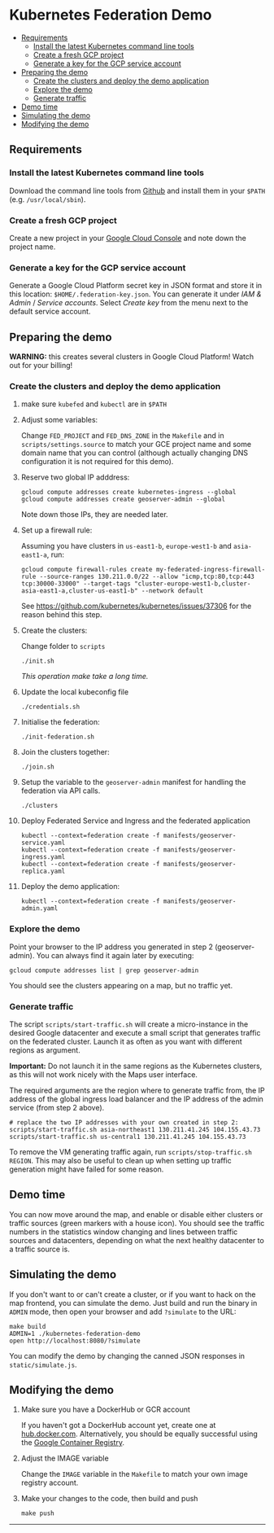 # Kubernetes Federation Demo

* [Requirements](#requirements)
    * [Install the latest Kubernetes command line tools](#install-the-latest-kubernetes-command-line-tools)
    * [Create a fresh GCP project](#create-a-fresh-gcp-project)
    * [Generate a key for the GCP service account](#generate-a-key-for-the-gcp-service-account)
* [Preparing the demo](#preparing-the-demo)
    * [Create the clusters and deploy the demo application](#create-the-clusters-and-deploy-the-demo-application)
    * [Explore the demo](#explore-the-demo)
    * [Generate traffic](#generate-traffic)
* [Demo time](#demo-time)
* [Simulating the demo](#simulating-the-demo)
* [Modifying the demo](#modifying-the-demo)


## Requirements

### Install the latest Kubernetes command line tools

Download the command line tools from [Github](https://github.com/kubernetes/kubernetes/blob/master/CHANGELOG.md#client-binaries) and 
install them in your `$PATH` (e.g. `/usr/local/sbin`).

### Create a fresh GCP project

Create a new project in your [Google Cloud Console](https://console.cloud.google.com/) and note down the project name.

### Generate a key for the GCP service account

Generate a Google Cloud Platform secret key in JSON format and store it in this location: `$HOME/.federation-key.json`.
You can generate it under *IAM & Admin* / *Service accounts*. Select *Create key* from the menu next to the default service account.

## Preparing the demo

**WARNING:** this creates several clusters in Google Cloud Platform! Watch out for your billing!

### Create the clusters and deploy the demo application

1. make sure `kubefed` and `kubectl` are in `$PATH`

2. Adjust some variables:

    Change `FED_PROJECT` and `FED_DNS_ZONE` in the `Makefile` and in `scripts/settings.source` to match your GCE project name 
    and some domain name that you can control (although actually changing DNS configuration it is not required for this demo).

2. Reserve two global IP adddress:

    ```
    gcloud compute addresses create kubernetes-ingress --global
    gcloud compute addresses create geoserver-admin --global
    ```
    Note down those IPs, they are needed later.

2. Set up a firewall rule:

    Assuming you have clusters in `us-east1-b`, `europe-west1-b` and `asia-east1-a`, run:

    ```
    gcloud compute firewall-rules create my-federated-ingress-firewall-rule --source-ranges 130.211.0.0/22 --allow "icmp,tcp:80,tcp:443 tcp:30000-33000" --target-tags "cluster-europe-west1-b,cluster-asia-east1-a,cluster-us-east1-b" --network default
    ```

    See https://github.com/kubernetes/kubernetes/issues/37306 for the reason behind this step.

3. Create the clusters:

    Change folder to `scripts`

    ```
    ./init.sh
    ```
    *This operation make take a long time.*

4. Update the local kubeconfig file    

    ```
    ./credentials.sh
    ```   

5. Initialise the federation:    

    ```
    ./init-federation.sh
    ```   

6. Join the clusters together:

    ```
    ./join.sh
    ```   

7. Setup the variable to the `geoserver-admin` manifest for handling the federation via API calls.

    ```
    ./clusters
    ```

8. Deploy Federated Service and Ingress and the federated application

    ```
    kubectl --context=federation create -f manifests/geoserver-service.yaml
    kubectl --context=federation create -f manifests/geoserver-ingress.yaml
    kubectl --context=federation create -f manifests/geoserver-replica.yaml
    ```

9. Deploy the demo application:

    ```
    kubectl --context=federation create -f manifests/geoserver-admin.yaml    
    ```

### Explore the demo

Point your browser to the IP address you generated in step 2 (geoserver-admin).
You can always find it again later by executing:

    gcloud compute addresses list | grep geoserver-admin

You should see the clusters appearing on a map, but no traffic yet.

### Generate traffic

The script `scripts/start-traffic.sh` will create a micro-instance in the desired Google 
datacenter and execute a small script that generates traffic on the federated cluster.
Launch it as often as you want with different regions as argument.

**Important:** Do not launch it in the same regions as the Kubernetes clusters, as this will not
work nicely with the Maps user interface.

The required arguments are the region where to generate traffic from, the IP address 
of the global ingress load balancer and the IP address of the admin service (from step 2 above).

    # replace the two IP addresses with your own created in step 2:
    scripts/start-traffic.sh asia-northeast1 130.211.41.245 104.155.43.73
    scripts/start-traffic.sh us-central1 130.211.41.245 104.155.43.73

To remove the VM generating traffic again, run `scripts/stop-traffic.sh REGION`. This 
may also be useful to clean up when setting up traffic generation might have failed for some reason.

## Demo time

You can now move around the map, and enable or disable either clusters or traffic sources (green markers with a house icon).
You should see the traffic numbers in the statistics window changing and lines between traffic sources and datacenters, 
depending on what the next healthy datacenter to a traffic source is.

## Simulating the demo

If you don't want to or can't create a cluster, or if you want to hack on the map frontend, you can simulate the demo.
Just build and run the binary in `ADMIN` mode, then open your browser and add `?simulate` to the URL:

    make build
    ADMIN=1 ./kubernetes-federation-demo
    open http://localhost:8080/?simulate

You can modify the demo by changing the canned JSON responses in `static/simulate.js`.

## Modifying the demo

1. Make sure you have a DockerHub or GCR account

    If you haven't got a DockerHub account yet, create one at [hub.docker.com](https://hub.docker.com/).
    Alternatively, you should be equally successful using the [Google Container Registry](https://cloud.google.com/container-registry/).

2. Adjust the IMAGE variable

    Change the `IMAGE` variable in the `Makefile` to match your own image registry account.

3. Make your changes to the code, then build and push

    `make push`

---
